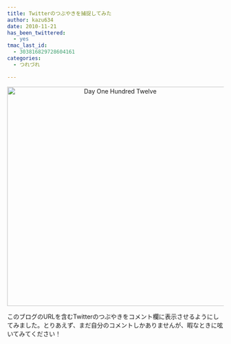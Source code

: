 ```yaml
---
title: Twitterのつぶやきを捕捉してみた
author: kazu634
date: 2010-11-21
has_been_twittered:
  - yes
tmac_last_id:
  - 303816829728604161
categories:
  - つれづれ

---
```

<p style="text-align: center;">
<a href="http://blog.kazu634.com/2010/11/21/twitter%e3%81%ae%e3%81%a4%e3%81%b6%e3%82%84%e3%81%8d%e3%82%92%e6%8d%95%e6%8d%89%e3%81%97%e3%81%a6%e3%81%bf%e3%81%9f/day-one-hundred-twelve/" onclick="__gaTracker('send', 'event', 'outbound-article', 'http://blog.kazu634.com/2010/11/21/twitter%e3%81%ae%e3%81%a4%e3%81%b6%e3%82%84%e3%81%8d%e3%82%92%e6%8d%95%e6%8d%89%e3%81%97%e3%81%a6%e3%81%bf%e3%81%9f/day-one-hundred-twelve/', '');" title='Day One Hundred Twelve'><img width="510" height="510" src="http://blog.kazu634.com/wp-content/uploads/2012/06/Day-One-Hundred-Twelve.jpg" class="attachment-large aligncenter wp-image-836" alt="Day One Hundred Twelve" title="Day One Hundred Twelve" srcset="http://blog.kazu634.com/wp-content/uploads/2012/06/Day-One-Hundred-Twelve-150x150.jpg 150w, http://blog.kazu634.com/wp-content/uploads/2012/06/Day-One-Hundred-Twelve-300x300.jpg 300w, http://blog.kazu634.com/wp-content/uploads/2012/06/Day-One-Hundred-Twelve.jpg 1024w" sizes="(max-width: 510px) 100vw, 510px" /></a>
</p>

<p style="text-align: left;">
  このブログのURLを含むTwitterのつぶやきをコメント欄に表示させるようにしてみました。とりあえず、まだ自分のコメントしかありませんが、暇なときに呟いてみてください！
</p>
